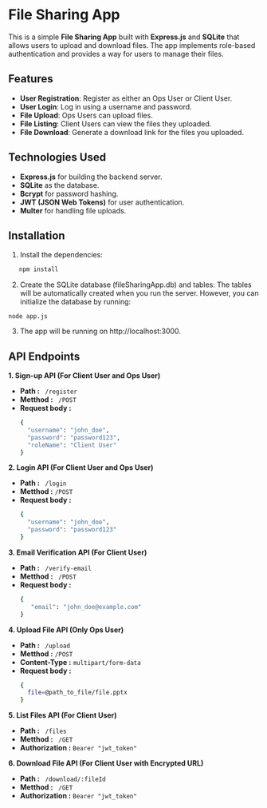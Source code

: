 # File Sharing App

This is a simple **File Sharing App** built with **Express.js** and **SQLite** that allows users to upload and download files. The app implements role-based authentication and provides a way for users to manage their files.

## Features

- **User Registration**: Register as either an Ops User or Client User.
- **User Login**: Log in using a username and password.
- **File Upload**: Ops Users can upload files.
- **File Listing**: Client Users can view the files they uploaded.
- **File Download**: Generate a download link for the files you uploaded.
  
## Technologies Used

- **Express.js** for building the backend server.
- **SQLite** as the database.
- **Bcrypt** for password hashing.
- **JWT (JSON Web Tokens)** for user authentication.
- **Multer** for handling file uploads.
  
## Installation

1. Install the dependencies:
```bash
   npm install
```
2. Create the SQLite database (fileSharingApp.db) and tables:
The tables will be automatically created when you run the server. However, you can initialize the database by running:
```
node app.js
```

3. The app will be running on http://localhost:3000.


## API Endpoints
**1. Sign-up API (For Client User and Ops User)**
- **Path :** `` /register``
- **Metthod :** `` /POST``
- **Request body :**
  ```bash
  {
    "username": "john_doe",
    "password": "password123",
    "roleName": "Client User"
  }
  ```
**2. Login API (For Client User and Ops User)**
- **Path :** `` /login``
- **Metthod :** ``/POST``
- **Request body :**
  ```bash
  {
    "username": "john_doe",
    "password": "password123"
  }
  ```
**3. Email Verification API (For Client User)**
- **Path :** `` /verify-email``
- **Metthod :** `` /POST``
- **Request body :**
  ```bash
  {
     "email": "john_doe@example.com"
  }
  ```
**4. Upload File API (Only Ops User)**
- **Path :** `` /upload``
- **Metthod :** ``/POST``
- **Content-Type :** ``multipart/form-data``
- **Request body :**
  ```bash
  {
    file=@path_to_file/file.pptx
  }
  ```
**5. List Files API (For Client User)**
- **Path :** `` /files``
- **Metthod :** `` /GET``
- **Authorization :** ``Bearer "jwt_token"``

**6. Download File API (For Client User with Encrypted URL)**
- **Path :** `` /download/:fileId``
- **Metthod :** `` /GET``
- **Authorization :** ``Bearer "jwt_token"``  
  
